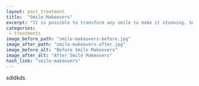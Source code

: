 ```yaml
---
layout: post_treatment
title:  "Smile Makeovers"
excerpt: "It is possible to transform any smile to make it stunning. Sometimes it is as simple as placing a few artfully placed white fillings, and other times it may require a combination of straightening, whitening, and veneers to achieve the perfect result."
categories:
 - treatments
image_before_path: "smile-makeovers-before.jpg"
image_after_path: "smile-makeovers-after.jpg"
image_before_alt: "Before Smile Makeovers"
image_after_alt: "After Smile Makeovers"
hash_link: "smile-makeovers"
---
```


sdldkds
